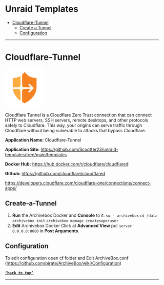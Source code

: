 # Unraid Templates
- [Cloudflare-Tunnel](#cloudflare-tunnel)
  * [Create a Tunnel](#create-a-tunnel)
  * [Configuration](#configuration)
----
# Cloudflare-Tunnel
![Cloudflare-Tunnel](https://raw.githubusercontent.com/Scootter23/unraid-templates/main/templates/img/cloudflare-zero-trust.png)

Cloudflare Tunnel is a Cloudflare Zero Trust connection that can connect HTTP web servers, SSH servers, remote desktops, and other protocols safely to Cloudflare. This way, your origins can serve traffic through Cloudflare without being vulnerable to attacks that bypass Cloudflare.

**Application Name:** Cloudflare-Tunnel

**Application Site:** https://github.com/Scootter23/unraid-templates/tree/main/templates

**Docker Hub:** https://hub.docker.com/r/cloudflare/cloudflared

**Github:** https://github.com/cloudflare/cloudflared

https://developers.cloudflare.com/cloudflare-one/connections/connect-apps/

## Create-a-Tunnel 
1. **Run** the Archivebox Docker and **Console** to it.
```su - archivebox```
```cd /data```
```archivebox init```
```archivebox manage createsuperuser```
2. **Edit** Archivebox Docker Click at **Advanced View** put ```server 0.0.0.0:8000``` in **Post Arguments**.
## Configuration
To edit configuration open cf folder and Edit ArchiveBox.conf (https://github.com/pirate/ArchiveBox/wiki/Configuration)

**[`^back to top^`](#unraid-templates)**

----
